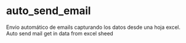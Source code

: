 # auto_send_email
Envio automático de emails capturando los datos desde una hoja excel. Auto send mail get in data from excel sheed
